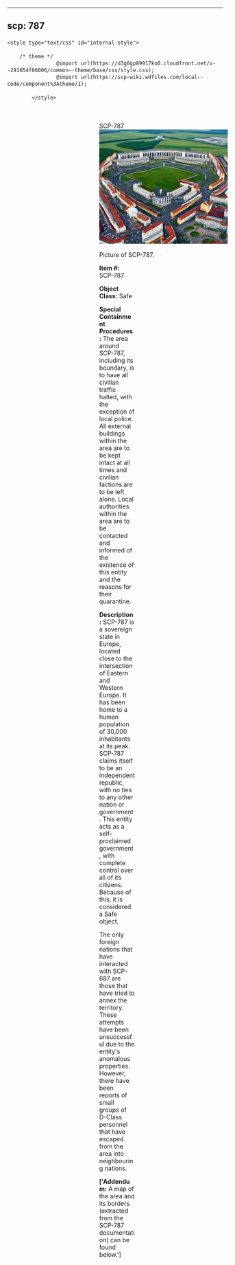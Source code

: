 
---
scp: 787
---

<head>
    <title>787 - SCP Foundation</title>
    
    <style type="text/css" id="internal-style">
                
        /* theme */
                    @import url(https://d3g0gp89917ko0.cloudfront.net/v--291054f06006/common--theme/base/css/style.css);
                    @import url(https://scp-wiki.wdfiles.com/local--code/component%3Atheme/1);
            
            </style>
<style>
iframe.scpnet-interwiki-frame { height: 0; }
</style>

</head>

<div id="main-content" style="margin: 50px 206px 20px 215px;">
<div id="action-area-top"></div>
<div id="page-title">SCP-787</div>
<div id="page-content">
<div style="text-align: right;"></div>
<div class="scp-image-block block-right" style="width:300px;"><img src="https://raw.githubusercontent.com/lucmaki/this-scp-does-not-exist/main/imgs/787.png" style="width:300px;" alt="787.jpg" class="image">
<div class="scp-image-caption" style="width:300px;">
<p>Picture of SCP-787.</p>
</div>
</div>
<p><strong>Item #:</strong> SCP-787</p>
<p><strong>Object Class:</strong> Safe</p>
<p><strong>Special Containment Procedures:</strong> The area around SCP-787, including its boundary, is to have all civilian traffic halted, with the exception of local police. All external buildings within the area are to be kept intact at all times and civilian factions are to be left alone. Local authorities within the area are to be contacted and informed of the existence of this entity and the reasons for their quarantine.</p>
<p><strong>Description:</strong> SCP-787 is a sovereign state in Europe, located close to the intersection of Eastern and Western Europe. It has been home to a human population of 30,000 inhabitants at its peak. SCP-787 claims itself to be an independent republic, with no ties to any other nation or government. This entity acts as a self-proclaimed government, with complete control over all of its citizens. Because of this, it is considered a Safe object.</p><p>The only foreign nations that have interacted with SCP-687 are those that have tried to annex the territory. These attempts have been unsuccessful due to the entity's anomalous properties. However, there have been reports of small groups of D-Class personnel that have escaped from the area into neighbouring nations.</p>
<p> <strong>['Addendum:</strong> A map of the area and its borders (extracted from the SCP-787 documentation) can be found below.']</p>

<div class="footer-wikiwalk-nav">
<div style="text-align: center;">
</div>
</div>
</div>
</div>
</div>